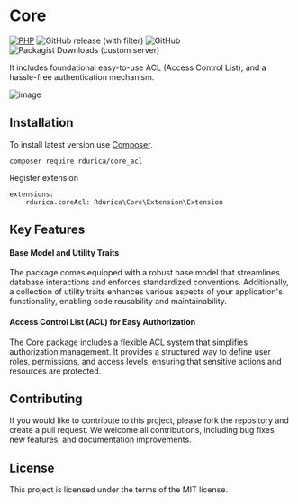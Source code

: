 # Core

[![PHP](https://img.shields.io/badge/PHP-8.3-blue.svg)](http://php.net)
![GitHub release (with filter)](https://img.shields.io/github/v/release/rdurica/core_acl)
![GitHub](https://img.shields.io/github/license/rdurica/core_acl)
![Packagist Downloads (custom server)](https://img.shields.io/packagist/dt/rdurica/core_acl)


It includes foundational easy-to-use ACL (Access Control List), and a hassle-free
authentication mechanism.

![image](https://github.com/rdurica/core/assets/16089770/b06a0cc6-3534-4bc9-bc7c-29df9b3b23c0)
## Installation

To install latest version use [Composer](https://getcomposer.org).

```shell
composer require rdurica/core_acl
```

Register extension

```neon
extensions:
	rdurica.coreAcl: Rdurica\Core\Extension\Extension
```

## Key Features

#### Base Model and Utility Traits ####

The package comes equipped with a robust base model that streamlines database interactions and enforces standardized
conventions. Additionally, a collection of utility traits enhances various aspects of your application's functionality,
enabling code reusability and maintainability.

#### Access Control List (ACL) for Easy Authorization ####

The Core package includes a flexible ACL system that simplifies authorization management. It provides a structured way
to define user roles, permissions, and access levels, ensuring that sensitive actions and resources are protected.

## Contributing

If you would like to contribute to this project, please fork the repository and create a pull request. We welcome all
contributions, including bug fixes, new features, and documentation improvements.

## License

This project is licensed under the terms of the MIT license.